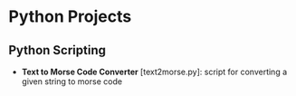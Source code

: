 # Python Projects

## Python Scripting 
- **Text to Morse Code Converter** [text2morse.py]: script for converting a given string to morse code
  
